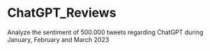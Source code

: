 # ChatGPT_Reviews

Analyze the sentiment of 500.000 tweets regarding ChatGPT during January, February and March 2023
